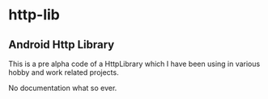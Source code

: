 http-lib
========

Android Http Library
--------

This is a pre alpha code of a HttpLibrary which
I have been using in various hobby and work related projects.

No documentation what so ever. 

